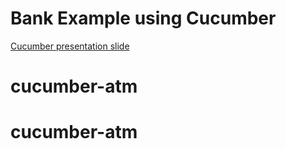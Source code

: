 # Bank Example using Cucumber

[Cucumber presentation slide](https://github.com/ladyusa/cucumber-atm/blob/master/cucumber.pdf)
# cucumber-atm
# cucumber-atm

